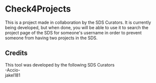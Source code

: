 # Check4Projects
This is a project made in collaboration by the SDS Curators. It is currently being developed, but when done, you will be able to use it to search the project page of the SDS for someone's username in order to prevent someone from having two projects in the SDS.
## Credits
This tool was developed by the following SDS Curators <br>
-Accio-<br>
jakel181
